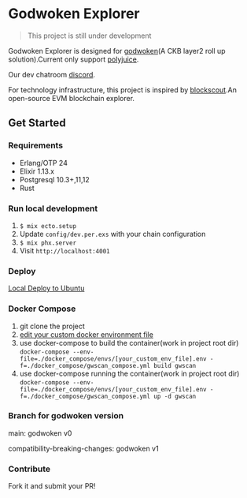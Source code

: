 # Godwoken Explorer

> This project is still under development

Godwoken Explorer is designed for [godwoken](https://github.com/nervosnetwork/godwoken)(A CKB layer2 roll up solution).Current only support [polyjuice](https://github.com/nervosnetwork/godwoken-polyjuice).

Our dev chatroom [discord](https://discord.com/channels/956765352514183188/958261584004804650).

For technology infrastructure, this project is inspired by [blockscout](https://github.com/blockscout/blockscout).An open-source EVM blockchain explorer.
## Get Started
### Requirements

- Erlang/OTP 24
- Elixir 1.13.x
- Postgresql 10.3+,11,12
- Rust

### Run local development
1. `$ mix ecto.setup`
2. Update `config/dev.per.exs` with your chain configuration
3. `$ mix phx.server`
4. Visit `http://localhost:4001`

### Deploy
[Local Deploy to Ubuntu](https://github.com/nervina-labs/godwoken_explorer/blob/main/docs/deploy_to_ubuntu.md)

### Docker Compose
1. git clone the project
2. [edit your custom docker environment file](./docker_compose/envs/.env)
3. use docker-compose to build the container(work in project root dir)
`docker-compose --env-file=./docker_compose/envs/[your_custom_env_file].env -f=./docker_compose/gwscan_compose.yml build gwscan`
4. use docker-compose running the container(work in project root dir)
`docker-compose --env-file=./docker_compose/envs/[your_custom_env_file].env -f=./docker_compose/gwscan_compose.yml up -d gwscan`

### Branch for godwoken version
main: godwoken v0

compatibility-breaking-changes: godwoken v1
### Contribute
Fork it and submit your PR!
